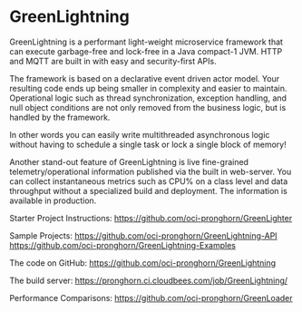 # GreenLightning
GreenLightning is a performant light-weight microservice framework that can execute garbage-free and lock-free in a Java compact-1 JVM. HTTP and MQTT are built in with easy and security-first APIs.

The framework is based on a declarative event driven actor model. Your resulting code ends up being smaller in complexity and easier to maintain. Operational logic such as thread synchronization, exception handling, and null object conditions are not only removed from the business logic, but is handled by the framework.

In other words you can easily write multithreaded asynchronous logic without having to schedule a single task or lock a single block of memory!

Another stand-out feature of GreenLightning is live fine-grained telemetry/operational information published via the built in web-server. You can collect instantaneous metrics such as CPU% on a class level and data throughput without a specialized build and deployment. The information is available in production.

Starter Project Instructions:
https://github.com/oci-pronghorn/GreenLighter

Sample Projects:
https://github.com/oci-pronghorn/GreenLightning-API
https://github.com/oci-pronghorn/GreenLightning-Examples

The code on GitHub:
https://github.com/oci-pronghorn/GreenLightning

The build server:
https://pronghorn.ci.cloudbees.com/job/GreenLightning/

Performance Comparisons:
https://github.com/oci-pronghorn/GreenLoader

